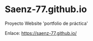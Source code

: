 # Saenz-77.github.io

Proyecto Website
'portfolio de práctica'

Enlace: https://saenz-77.github.io/

